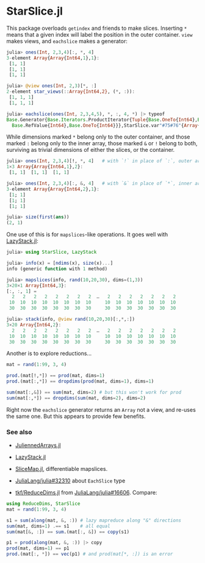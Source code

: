 # StarSlice.jl

This package overloads `getindex` and friends to make slices. 
Inserting `*` means that a given index will label the position in the outer container.
`view` makes views, and `eachslice` makes a generator:

```julia
julia> ones(Int, 2,3,4)[:, *, 4]
3-element Array{Array{Int64,1},1}:
 [1, 1]
 [1, 1]
 [1, 1]

julia> @view ones(Int, 2,3)[*, :]
2-element star_views(::Array{Int64,2}, (*, :)):
 [1, 1, 1]
 [1, 1, 1]

julia> eachslice(ones(Int, 2,3,4,5), *, :, 4, *) |> typeof
Base.Generator{Base.Iterators.ProductIterator{Tuple{Base.OneTo{Int64},Base.RefValue{Colon},
  Base.RefValue{Int64},Base.OneTo{Int64}}},StarSlice.var"#75#76"{Array{Int64,4}}}
```

While dimensions marked `*` belong only to the outer container, 
and those marked `:` belong only to the inner array,
those marked `&` or `!` belong to both, 
surviving as trivial dimensions of either the slices, or the container.

```julia
julia> ones(Int, 2,3,4)[!, *, 4]   # with `!` in place of `:`, outer array keeps 1st dimension
1×3 Array{Array{Int64,1},2}:
 [1, 1]  [1, 1]  [1, 1]

julia> ones(Int, 2,3,4)[:, &, 4]   # with `&` in place of `*`, inner arrays keep 2nd dimension
3-element Array{Array{Int64,2},1}:
 [1; 1]
 [1; 1]
 [1; 1]

julia> size(first(ans))
(2, 1)
```

One use of this is for `mapslices`-like operations. It goes well with [LazyStack.jl](https://github.com/mcabbott/LazyStack.jl):

```julia
julia> using StarSlice, LazyStack

julia> info(x) = [ndims(x), size(x)...]
info (generic function with 1 method)

julia> mapslices(info, rand(10,20,30), dims=(1,3))
3×20×1 Array{Int64,3}:
[:, :, 1] =
  2   2   2   2   2   2   2   2  …   2   2   2   2   2   2   2
 10  10  10  10  10  10  10  10     10  10  10  10  10  10  10
 30  30  30  30  30  30  30  30     30  30  30  30  30  30  30

julia> stack(info, @view rand(10,20,30)[:,*,:])
3×20 Array{Int64,2}:
  2   2   2   2   2   2   2   2  …   2   2   2   2   2   2   2
 10  10  10  10  10  10  10  10     10  10  10  10  10  10  10
 30  30  30  30  30  30  30  30     30  30  30  30  30  30  30
```

Another is to explore reductions...

```julia
mat = rand(1:99, 3, 4)

prod.(mat[!,*]) == prod(mat, dims=1)
prod.(mat[:,*]) == dropdims(prod(mat, dims=1), dims=1)

sum(mat[:,&]) == sum(mat, dims=2) # but this won't work for prod
sum(mat[:,*]) == dropdims(sum(mat, dims=2), dims=2)
```

Right now the `eachslice` generator returns an `Array` not a view, and re-uses the same one. But this appears to provide few benefits. 

### See also

* [JuliennedArrays.jl](https://github.com/bramtayl/JuliennedArrays.jl)

* [LazyStack.jl](https://github.com/mcabbott/LazyStack.jl)

* [SliceMap.jl](https://github.com/mcabbott/SliceMap.jl), differentiable mapslices.

* [JuliaLang/julia#32310](https://github.com/JuliaLang/julia/pull/32310) about `EachSlice` type

* [tkf/ReduceDims.jl](https://github.com/tkf/ReduceDims.jl) from [JuliaLang/julia#16606](https://github.com/JuliaLang/julia/issues/16606). Compare:

```julia
using ReduceDims, StarSlice
mat = rand(1:99, 3, 4)

s1 = sum(along(mat, &, :)) # lazy mapreduce along "&" directions
sum(mat, dims=1) .== s1    # all equal
sum(mat[&, :]) == sum.(mat[:, &]) == copy(s1)

p1 = prod(along(mat, &, :)) |> copy
prod(mat, dims=1) == p1
prod.(mat[:, *]) == vec(p1) # and prod(mat[*, :]) is an error
```
